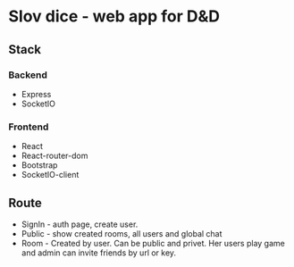 # Slov dice - web app for D&D

## Stack

### Backend

- Express
- SocketIO

### Frontend

- React
- React-router-dom
- Bootstrap
- SocketIO-client

## Route

- SignIn - auth page, create user.
- Public - show created rooms, all users and global chat
- Room - Created by user. Can be public and privet. Her users play game and admin can invite friends by url or key.

